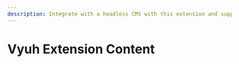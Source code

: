 ```yaml
---
description: Integrate with a headless CMS with this extension and support its core types
---
```


# Vyuh Extension Content


